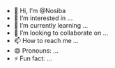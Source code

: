 - 👋 Hi, I’m @Nosiba
- 👀 I’m interested in ...
- 🌱 I’m currently learning ...
- 💞️ I’m looking to collaborate on ...
- 📫 How to reach me ...
- 😄 Pronouns: ...
- ⚡ Fun fact: ...

<!---
WallaMohmed/WallaMohmed is a ✨ special ✨ repository because its `README.md` (this file) appears on your GitHub profile.
You can click the Preview link to take a look at your changes.
--->

